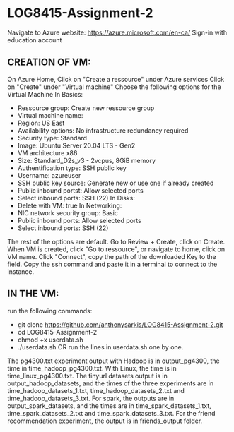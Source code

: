 # LOG8415-Assignment-2

Navigate to Azure website: https://azure.microsoft.com/en-ca/
Sign-in with education account

## CREATION OF VM:
On Azure Home, Click on "Create a ressource" under Azure services
Click on "Create" under "Virtual machine"
Choose the following options for the Virtual Machine
In Basics:
- Ressource group: Create new ressource group
- Virtual machine name: 
- Region: US East
- Availability options: No infrastructure redundancy required
- Security type: Standard
- Image: Ubuntu Server 20.04 LTS - Gen2
- VM architecture x86
- Size: Standard_D2s_v3 - 2vcpus, 8GiB memory
- Authentification type: SSH public key
- Username: azureuser
- SSH public key source: Generate new or use one if already created
- Public inbound portst: Allow selected ports
- Select inbound ports: SSH (22)
In Disks:
- Delete with VM: true
In Networking:
- NIC network security group: Basic
- Public inbound ports: Allow selected ports
- Select inbound ports: SSH (22)

The rest of the options are default. Go to Review + Create, click on Create. 
When VM is created, click "Go to ressource", or navigate to home, click on VM name. 
Click "Connect", copy the path of the downloaded Key to the field. Copy the ssh command and paste it in a terminal to connect to the instance. 

## IN THE VM:
run the following commands:
- git clone https://github.com/anthonysarkis/LOG8415-Assignment-2.git
- cd LOG8415-Assignment-2
- chmod +x userdata.sh
- ./userdata.sh
OR run the lines in userdata.sh one by one. 

The pg4300.txt experiment output with Hadoop is in output_pg4300, the time in time_hadoop_pg4300.txt. With Linux, the time is in time_linux_pg4300.txt. The tinyurl datasets output is in output_hadoop_datasets, and the times of the three experiments are in time_hadoop_datasets_1.txt, time_hadoop_datasets_2.txt and time_hadoop_datasets_3.txt. For spark, the outputs are in output_spark_datasets, and the times are in time_spark_datasets_1.txt, time_spark_datasets_2.txt and time_spark_datasets_3.txt. For the friend recommendation experiment, the output is in friends_output folder. 